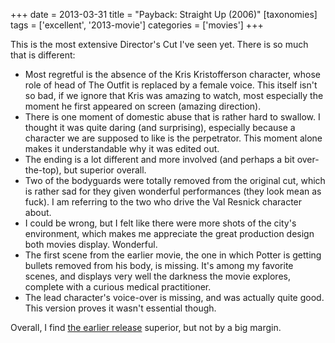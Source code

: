 +++
date = 2013-03-31
title = "Payback: Straight Up (2006)"
[taxonomies]
tags = ['excellent', '2013-movie']
categories = ['movies']
+++

This is the most extensive Director's Cut I've seen yet. There is so
much that is different:

-   Most regretful is the absence of the Kris Kristofferson character,
    whose role of head of The Outfit is replaced by a female voice. This
    itself isn't so bad, if we ignore that Kris was amazing to watch,
    most especially the moment he first appeared on screen (amazing
    direction).
-   There is one moment of domestic abuse that is rather hard to
    swallow. I thought it was quite daring (and surprising), especially
    because a character we are supposed to like is the perpetrator. This
    moment alone makes it understandable why it was edited out.
-   The ending is a lot different and more involved (and perhaps a bit
    over-the-top), but superior overall.
-   Two of the bodyguards were totally removed from the original cut,
    which is rather sad for they given wonderful performances (they look
    mean as fuck). I am referring to the two who drive the Val Resnick
    character about.
-   I could be wrong, but I felt like there were more shots of the
    city's environment, which makes me appreciate the great production
    design both movies display. Wonderful.
-   The first scene from the earlier movie, the one in which Potter is
    getting bullets removed from his body, is missing. It's among my
    favorite scenes, and displays very well the darkness the movie
    explores, complete with a curious medical practitioner.
-   The lead character's voice-over is missing, and was actually quite
    good. This version proves it wasn't essential though.

Overall, I find [the earlier release] superior, but not by a big margin.

  [the earlier release]: http://tshepang.net/payback-1999
